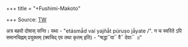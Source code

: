 +++
title = "+Fushimi-Makoto"

+++
Source: [TW](https://titus.uni-frankfurt.de/texte/etcs/ind/aind/ved/yvw/sbm/sbm.htm)

अत्र बहवो दोषास् सन्ति। यथा - "etásmā́d vaí yajñā́t púruṣo jā́yate /". न च स्वरिते ऽपि समानचिह्नम् प्रयुक्तम् (क्वचिद् एव तथा कृतम् इति) - "श्रद्धा᳓या᳓ वै᳓ देवाः᳓ ॥"
